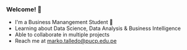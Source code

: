 ### Welcome! :cowboy_hat_face:

<!--
**markotalledo/MarkoTalledo** is a ✨ _special_ ✨ repository because its `README.md` (this file) appears on your GitHub profile.

Here are some ideas to get you started:

- 🔭 I’m currently working on ...
- 🌱 I’m currently learning ...
- 👯 I’m looking to collaborate on ...
- 🤔 I’m looking for help with ...
- 💬 Ask me about ...
- 📫 How to reach me: ...
- 😄 Pronouns: ...
- ⚡ Fun fact: ...
-->


- I'm a Business Manangement Student 📖
- Learning about Data Science, Data Analysis & Business Intelligence 
- Able to collaborate in multiple projects
- Reach me at marko.talledo@pucp.edu.pe
